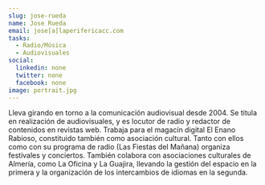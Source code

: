 ```yaml
---
slug: jose-rueda
name: Jose Rueda
email: jose[a]laperifericacc.com
tasks:
  - Radio/Música
  - Audiovisuales
social:
  linkedin: none
  twitter: none
  facebook: none
image: portrait.jpg
---
```


Lleva girando en torno a la comunicación audiovisual desde 2004. Se titula en
realización de audiovisuales, y es locutor de radio y redactor de contenidos en
revistas web. Trabaja para el magacín digital El Enano Rabioso, constituido
también como asociación cultural. Tanto con ellos como con su programa de radio
(Las Fiestas del Mañana) organiza festivales y conciertos. También colabora con
asociaciones culturales de Almería, como La Oficina y La Guajira, llevando la
gestión del espacio en la primera y la organización de los intercambios de
idiomas en la segunda.
